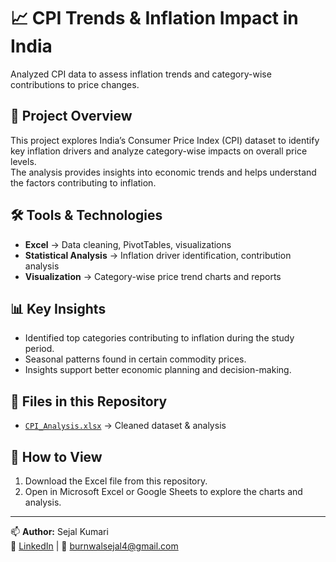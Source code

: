 # 📈 CPI Trends & Inflation Impact in India

Analyzed CPI data to assess inflation trends and category-wise contributions to price changes.

## 📌 Project Overview
This project explores India’s Consumer Price Index (CPI) dataset to identify key inflation drivers and analyze category-wise impacts on overall price levels.  
The analysis provides insights into economic trends and helps understand the factors contributing to inflation.

## 🛠️ Tools & Technologies
- **Excel** → Data cleaning, PivotTables, visualizations  
- **Statistical Analysis** → Inflation driver identification, contribution analysis  
- **Visualization** → Category-wise price trend charts and reports

## 📊 Key Insights
- Identified top categories contributing to inflation during the study period.
- Seasonal patterns found in certain commodity prices.
- Insights support better economic planning and decision-making.

## 📂 Files in this Repository
- [`CPI_Analysis.xlsx`](https://1drv.ms/x/c/6e193f923f48393e/Eeea8xsf64NClsqHPuDHuBEBa3pAaUYftH24KvdZCx6Agg?e=yF12TY) → Cleaned dataset & analysis 

## 🚀 How to View
1. Download the Excel file from this repository.
2. Open in Microsoft Excel or Google Sheets to explore the charts and analysis.

---
📫 **Author:** Sejal Kumari  
🔗 [LinkedIn](https://www.linkedin.com/in/sejalkumari01) | 📧 burnwalsejal4@gmail.com
